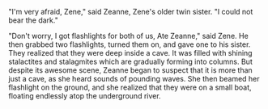 "I'm very afraid, Zene," said Zeanne, Zene's older twin sister. "I could not bear the dark."

"Don't worry, I got flashlights for both of us, Ate Zeanne," said Zene. He then grabbed two flashlights, turned them on, and gave one to his sister. They realized that they were deep inside a cave. It was filled with shining stalactites and stalagmites which are gradually forming into columns. But despite its awesome scene, Zeanne began to suspect that it is more than just a cave, as she heard sounds of pounding waves. She then beamed her flashlight on the ground, and she realized that they were on a small boat, floating endlessly atop the underground river.